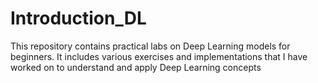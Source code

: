 # Introduction_DL
This repository contains practical labs on Deep Learning models for beginners. It includes various exercises and implementations that I have worked on to understand and apply Deep Learning concepts
